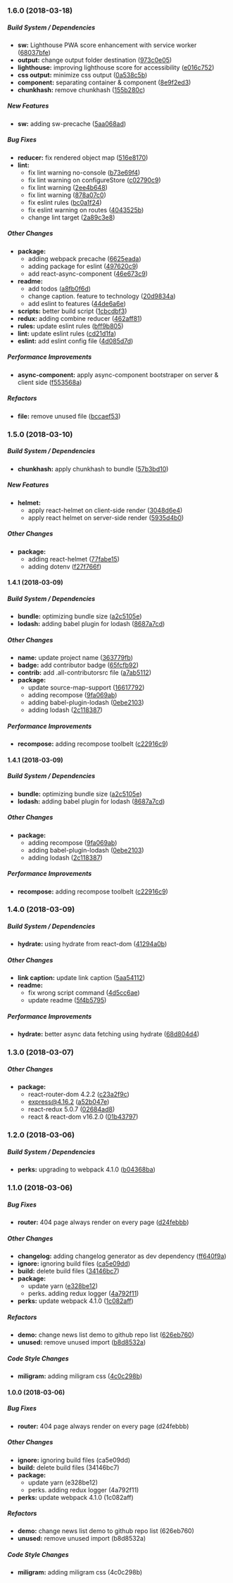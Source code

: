 ### 1.6.0 (2018-03-18)

##### Build System / Dependencies

* **sw:**  Lighthouse PWA score enhancement with service worker ([68037bfe](https://github.com/tagraha/react-scratch/commit/68037bfe161750c9d9bc14a5eec523b41f7a69a9))
* **output:**  change output folder destination ([973c0e05](https://github.com/tagraha/react-scratch/commit/973c0e05dec8e3a067c1cf7dac39c963be56802c))
* **lighthouse:**  improving lighthouse score for accessibility ([e016c752](https://github.com/tagraha/react-scratch/commit/e016c752ac65388407163ed1a99c71e464cfc108))
* **css output:**  minimize css output ([0a538c5b](https://github.com/tagraha/react-scratch/commit/0a538c5ba70493b6396701ccffb9c10f27df997b))
* **component:**  separating container & component ([8e9f2ed3](https://github.com/tagraha/react-scratch/commit/8e9f2ed308bd6b2756559d7c8281918431d42295))
* **chunkhash:**  remove chunkhash ([155b280c](https://github.com/tagraha/react-scratch/commit/155b280c390def1dec6f8e29b9bdded5649368c6))

##### New Features

* **sw:**  adding sw-precache ([5aa068ad](https://github.com/tagraha/react-scratch/commit/5aa068ad3162c5e39a82f24da5c2186431960f94))

##### Bug Fixes

* **reducer:**  fix rendered object map ([516e8170](https://github.com/tagraha/react-scratch/commit/516e8170b5787540bcd342580f6fb5990d1168d7))
* **lint:**
  *  fix lint warning no-console ([b73e69f4](https://github.com/tagraha/react-scratch/commit/b73e69f4480ef78b61ed3141ccb279f948e5581a))
  *  fix lint warning on configureStore ([c02790c9](https://github.com/tagraha/react-scratch/commit/c02790c9061b8831a5e88981c10574a320daabf8))
  *  fix lint warning ([2ee4b648](https://github.com/tagraha/react-scratch/commit/2ee4b648d66de082f0450f4b6e03c027e0cb3e5a))
  *  fix lint warning ([878a07c0](https://github.com/tagraha/react-scratch/commit/878a07c0b14f3e84d9035efc7312925ad97e8849))
  *  fix eslint rules ([bc0a1f24](https://github.com/tagraha/react-scratch/commit/bc0a1f24df7384ee196f368050305d39344d4818))
  *  fix eslint warning on routes ([4043525b](https://github.com/tagraha/react-scratch/commit/4043525bcc2fc77034ddfcd459c60efaaae152a6))
  *  change lint target ([2a89c3e8](https://github.com/tagraha/react-scratch/commit/2a89c3e83fe7cd64996f8f25c1732c1e54ecd1f9))

##### Other Changes

* **package:**
  *  adding webpack precache ([6625eada](https://github.com/tagraha/react-scratch/commit/6625eada2a3ac9f212d6092ed099fedc4ec5b64a))
  *  adding package for eslint ([497620c9](https://github.com/tagraha/react-scratch/commit/497620c9e9980160ce292d6e5ab9d02e1d085824))
  *  add react-async-component ([46e673c9](https://github.com/tagraha/react-scratch/commit/46e673c98fcd30b0667b406033698d3cdcdc30bf))
* **readme:**
  *  add todos ([a8fb0f6d](https://github.com/tagraha/react-scratch/commit/a8fb0f6d1238bb96984680b27773d21be118ab72))
  *  change caption. feature to technology ([20d9834a](https://github.com/tagraha/react-scratch/commit/20d9834a057cd5bf4f0a7bb1ef83991d5b6949e8))
  *  add eslint to features ([44de6a6e](https://github.com/tagraha/react-scratch/commit/44de6a6eb759b5b7f3a7b41e985bd21d4e498491))
* **scripts:**  better build script ([1cbcdbf3](https://github.com/tagraha/react-scratch/commit/1cbcdbf3196cadf26059bb2acfd38485db80fb66))
* **redux:**  adding combine reducer ([462aff81](https://github.com/tagraha/react-scratch/commit/462aff81ae81f630bae051c61e878201bf784f89))
* **rules:**  update eslint rules ([bff9b805](https://github.com/tagraha/react-scratch/commit/bff9b8054e32272bb3532b5e4c1ceb7ee42f1776))
* **lint:**  update eslint rules ([cd21d1fa](https://github.com/tagraha/react-scratch/commit/cd21d1fa0cacac7e150ef86d2a6db7833ca29455))
* **eslint:**  add eslint config file ([4d085d7d](https://github.com/tagraha/react-scratch/commit/4d085d7d0552d02eb2ae84a85a6e72c4f875714a))

##### Performance Improvements

* **async-component:**  apply async-component bootstraper on server & client side ([f553568a](https://github.com/tagraha/react-scratch/commit/f553568aa5d96bda43f516a277174c4a297acfcd))

##### Refactors

* **file:**  remove unused file ([bccaef53](https://github.com/tagraha/react-scratch/commit/bccaef5306bd9d21d363fb640944f2fff51a7dd4))

### 1.5.0 (2018-03-10)

##### Build System / Dependencies

* **chunkhash:**  apply chunkhash to bundle ([57b3bd10](https://github.com/tagraha/react-scratch/commit/57b3bd105bcbf81627d5a25de768a384f0c74e76))

##### New Features

* **helmet:**
  *  apply react-helmet on client-side render ([3048d6e4](https://github.com/tagraha/react-scratch/commit/3048d6e4b008292d83c9ed60ae52d6b67ba67a7f))
  *  apply react helmet on server-side render ([5935d4b0](https://github.com/tagraha/react-scratch/commit/5935d4b0b3be352819055520754b9cadd496b847))

##### Other Changes

* **package:**
  *  adding react-helmet ([77fabe15](https://github.com/tagraha/react-scratch/commit/77fabe1527c3b095f4dac8bd13f0c0f167346c23))
  *  adding dotenv ([f27f766f](https://github.com/tagraha/react-scratch/commit/f27f766f5e94595c0ca0e3ed8291f4c61989ff35))

#### 1.4.1 (2018-03-09)

##### Build System / Dependencies

* **bundle:**  optimizing bundle size ([a2c5105e](https://github.com/tagraha/react-scratch/commit/a2c5105e222878d14220be33b8fa19d246bba20d))
* **lodash:**  adding babel plugin for lodash ([8687a7cd](https://github.com/tagraha/react-scratch/commit/8687a7cd782c7b75168380dca6c5ecf9f1b28ef3))

##### Other Changes

* **name:**  update project name ([363779fb](https://github.com/tagraha/react-scratch/commit/363779fb18e64d9c70d2992e503163a04c38f9b3))
* **badge:**  add contributor badge ([65fcfb92](https://github.com/tagraha/react-scratch/commit/65fcfb928b5b6050f3710dfc70b0b8952363569a))
* **contrib:**  add .all-contributorsrc file ([a7ab5112](https://github.com/tagraha/react-scratch/commit/a7ab511269f2914859d5a9d0113756d0aeb57a32))
* **package:**
  *  update source-map-support ([16617792](https://github.com/tagraha/react-scratch/commit/16617792c0eb478677013e43f9c808a3d075ad28))
  *  adding recompose ([9fa069ab](https://github.com/tagraha/react-scratch/commit/9fa069ab3a600784ad6ab440acd3db5cf9329132))
  *  adding babel-plugin-lodash ([0ebe2103](https://github.com/tagraha/react-scratch/commit/0ebe2103614bdcf7aa88a05581ba96c7625e418a))
  *  adding lodash ([2c118387](https://github.com/tagraha/react-scratch/commit/2c1183870073d3e69185bd9dbbf4663efed3d4ae))

##### Performance Improvements

* **recompose:**  adding recompose toolbelt ([c22916c9](https://github.com/tagraha/react-scratch/commit/c22916c99eae8611c39ffeb8b8d63aabe0fec6f4))

#### 1.4.1 (2018-03-09)

##### Build System / Dependencies

* **bundle:**  optimizing bundle size ([a2c5105e](https://github.com/tagraha/react-scratch/commit/a2c5105e222878d14220be33b8fa19d246bba20d))
* **lodash:**  adding babel plugin for lodash ([8687a7cd](https://github.com/tagraha/react-scratch/commit/8687a7cd782c7b75168380dca6c5ecf9f1b28ef3))

##### Other Changes

* **package:**
  *  adding recompose ([9fa069ab](https://github.com/tagraha/react-scratch/commit/9fa069ab3a600784ad6ab440acd3db5cf9329132))
  *  adding babel-plugin-lodash ([0ebe2103](https://github.com/tagraha/react-scratch/commit/0ebe2103614bdcf7aa88a05581ba96c7625e418a))
  *  adding lodash ([2c118387](https://github.com/tagraha/react-scratch/commit/2c1183870073d3e69185bd9dbbf4663efed3d4ae))

##### Performance Improvements

* **recompose:**  adding recompose toolbelt ([c22916c9](https://github.com/tagraha/react-scratch/commit/c22916c99eae8611c39ffeb8b8d63aabe0fec6f4))

### 1.4.0 (2018-03-09)

##### Build System / Dependencies

* **hydrate:**  using hydrate from react-dom ([41294a0b](https://github.com/tagraha/react-scratch/commit/41294a0b539bfa25b96f6b3561ed23d56dc0f28c))

##### Other Changes

* **link caption:**  update link caption ([5aa54112](https://github.com/tagraha/react-scratch/commit/5aa54112c8c1618fbbf44c86235a75491aa86ffa))
* **readme:**
  *  fix wrong script command ([4d5cc6ae](https://github.com/tagraha/react-scratch/commit/4d5cc6aea196283a764d523326790415ed6bf263))
  *  update readme ([5f4b5795](https://github.com/tagraha/react-scratch/commit/5f4b5795ee64d106a6975bb7cb1de43fafd76e6e))

##### Performance Improvements

* **hydrate:**  better async data fetching using hydrate ([68d804d4](https://github.com/tagraha/react-scratch/commit/68d804d4c3d371ac6bdf48fe909e2ab1279645e2))

### 1.3.0 (2018-03-07)

##### Other Changes

* **package:**
  *  react-router-dom 4.2.2 ([c23a2f9c](https://github.com/tagraha/react-scratch/commit/c23a2f9cff9e852e8c10add13916423b1196a461))
  *  express@4.16.2 ([a52b047e](https://github.com/tagraha/react-scratch/commit/a52b047e39e18d1dcac91d1580ad5e20593eb119))
  *  react-redux 5.0.7 ([02684ad8](https://github.com/tagraha/react-scratch/commit/02684ad88a34a3a8783bcba5bc56fd64824d1cca))
  *  react & react-dom v16.2.0 ([01b43797](https://github.com/tagraha/react-scratch/commit/01b437978afb313c18d046dac6d9b05da5ef0b88))

### 1.2.0 (2018-03-06)

##### Build System / Dependencies

* **perks:**  upgrading to webpack 4.1.0 ([b04368ba](https://github.com/tagraha/react-scratch/commit/b04368bafccb171bbb7310032eb482d41e04df5f))

### 1.1.0 (2018-03-06)

##### Bug Fixes

* **router:**  404 page always render on every page ([d24febbb](https://github.com/tagraha/react-scratch/commit/d24febbb9c8659409eaec584d877e2167bb26ab9))

##### Other Changes

* **changelog:**  adding changelog generator as dev dependency ([ff640f9a](https://github.com/tagraha/react-scratch/commit/ff640f9ad4f34e20590817425cfb735e7143b879))
* **ignore:**  ignoring build files ([ca5e09dd](https://github.com/tagraha/react-scratch/commit/ca5e09dd5dbae07843a3166be01e292d5f4be335))
* **build:**  delete build files ([34146bc7](https://github.com/tagraha/react-scratch/commit/34146bc7371c4600427087e0eb1876a4628215a2))
* **package:**
  *  update yarn ([e328be12](https://github.com/tagraha/react-scratch/commit/e328be1288d161576af2afc923a7e7b38a49494f))
  *  perks. adding redux logger ([4a792f11](https://github.com/tagraha/react-scratch/commit/4a792f1113bd005f4fd89ed4dca2b6d751fe626d))
* **perks:**  update webpack 4.1.0 ([1c082aff](https://github.com/tagraha/react-scratch/commit/1c082aff3e8e02e193852c61d4c58d30aa4ad21f))

##### Refactors

* **demo:**  change news list demo to github repo list ([626eb760](https://github.com/tagraha/react-scratch/commit/626eb760860f3baa835b926b74bdb72f4e6a9920))
* **unused:**  remove unused import ([b8d8532a](https://github.com/tagraha/react-scratch/commit/b8d8532a43bf00f8e066342361a0f50fa967f5cd))

##### Code Style Changes

* **miligram:**  adding miligram css ([4c0c298b](https://github.com/tagraha/react-scratch/commit/4c0c298b19636f015b6b3e2de18e39b16ed5eb06))

#### 1.0.0 (2018-03-06)

##### Bug Fixes

* **router:**  404 page always render on every page (d24febbb)

##### Other Changes

* **ignore:**  ignoring build files (ca5e09dd)
* **build:**  delete build files (34146bc7)
* **package:**
  *  update yarn (e328be12)
  *  perks. adding redux logger (4a792f11)
* **perks:**  update webpack 4.1.0 (1c082aff)

##### Refactors

* **demo:**  change news list demo to github repo list (626eb760)
* **unused:**  remove unused import (b8d8532a)

##### Code Style Changes

* **miligram:**  adding miligram css (4c0c298b)


